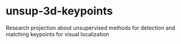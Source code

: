 # unsup-3d-keypoints
Research projection about unsupervised methods for detection and matching keypoints for visual localization
